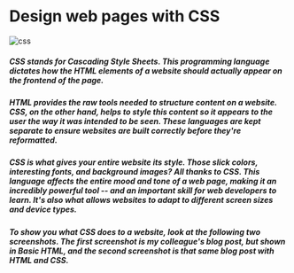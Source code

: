 # Design web pages with CSS

![css](https://miro.medium.com/max/2880/0*cMF8QUWUNP-jDoEv.jpg)
##### CSS stands for Cascading Style Sheets. This programming language dictates how the HTML elements of a website should actually appear on the frontend of the page.
##### HTML provides the raw tools needed to structure content on a website. CSS, on the other hand, helps to style this content so it appears to the user the way it was intended to be seen. These languages are kept separate to ensure websites are built correctly before they're reformatted.
##### CSS is what gives your entire website its style. Those slick colors, interesting fonts, and background images? All thanks to CSS. This language affects the entire mood and tone of a web page, making it an incredibly powerful tool -- and an important skill for web developers to learn. It's also what allows websites to adapt to different screen sizes and device types.
##### To show you what CSS does to a website, look at the following two screenshots. The first screenshot is my colleague's blog post, but shown in Basic HTML, and the second screenshot is that same blog post with HTML and CSS.
